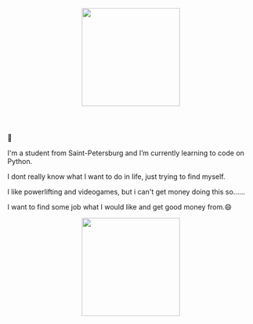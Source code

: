 <!DOCTYPE html> 

<html>  
   <head> 
      <meta charset = "utf-8"> 
   </head> 
  
   <body> 
      <header>
        <div id="header" align="center">
          <img src="https://i.giphy.com/media/v1.Y2lkPTc5MGI3NjExOHN1andwcmMxNXF6b3NkdnQ1cmgyNjJvaHZqdDFldTFqbGQweWpodSZlcD12MV9pbnRlcm5hbF9naWZfYnlfaWQmY3Q9Zw/JqmupuTVZYaQX5s094/giphy.gif" width="200"/>
        </div>
      </header> 
            👋
           <p>I'm a student from Saint-Petersburg and I’m currently learning to code on Python.</p> 
           <p>I dont really know what I want to do in life, just trying to find myself.</p> I like powerlifting and videogames, but i can't get money doing this so...... 
           <p>I want to find some job what I would like and get good money from.😄</p>
      <header>
        <div id="header" align="center">
          <img src="https://i.giphy.com/media/v1.Y2lkPTc5MGI3NjExanN1djVkZ3Y3NmU5NWdhaHhucjBrZnhpeGI3M3Z5dHlvOGo0NGoxaiZlcD12MV9pbnRlcm5hbF9naWZfYnlfaWQmY3Q9Zw/UswADZqeY1pshFP0mt/giphy.gif" width="200"/>
        </div>
       </header> 
</html> 
